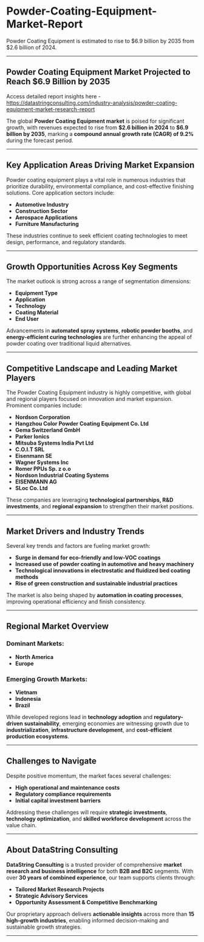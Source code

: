 # Powder-Coating-Equipment-Market-Report
Powder Coating Equipment is estimated to rise to $6.9 billion by 2035 from $2.6 billion of 2024.

---

## **Powder Coating Equipment Market Projected to Reach \$6.9 Billion by 2035**

Access detailed report insights here - https://datastringconsulting.com/industry-analysis/powder-coating-equipment-market-research-report

The global **Powder Coating Equipment market** is poised for significant growth, with revenues expected to rise from **\$2.6 billion in 2024** to **\$6.9 billion by 2035**, marking a **compound annual growth rate (CAGR) of 9.2%** during the forecast period.

---

## **Key Application Areas Driving Market Expansion**

Powder coating equipment plays a vital role in numerous industries that prioritize durability, environmental compliance, and cost-effective finishing solutions. Core application sectors include:

* **Automotive Industry**
* **Construction Sector**
* **Aerospace Applications**
* **Furniture Manufacturing**

These industries continue to seek efficient coating technologies to meet design, performance, and regulatory standards.

---

## **Growth Opportunities Across Key Segments**

The market outlook is strong across a range of segmentation dimensions:

* **Equipment Type**
* **Application**
* **Technology**
* **Coating Material**
* **End User**

Advancements in **automated spray systems**, **robotic powder booths**, and **energy-efficient curing technologies** are further enhancing the appeal of powder coating over traditional liquid alternatives.

---

## **Competitive Landscape and Leading Market Players**

The Powder Coating Equipment industry is highly competitive, with global and regional players focused on innovation and market expansion. Prominent companies include:

* **Nordson Corporation**
* **Hangzhou Color Powder Coating Equipment Co. Ltd**
* **Gema Switzerland GmbH**
* **Parker Ionics**
* **Mitsuba Systems India Pvt Ltd**
* **C.O.I.T SRL**
* **Eisenmann SE**
* **Wagner Systems Inc**
* **Romer PPUs Sp. z o.o**
* **Nordson Industrial Coating Systems**
* **EISENMANN AG**
* **SLoc Co. Ltd**

These companies are leveraging **technological partnerships, R\&D investments**, and **regional expansion** to strengthen their market positions.

---

## **Market Drivers and Industry Trends**

Several key trends and factors are fueling market growth:

* **Surge in demand for eco-friendly and low-VOC coatings**
* **Increased use of powder coating in automotive and heavy machinery**
* **Technological innovations in electrostatic and fluidized bed coating methods**
* **Rise of green construction and sustainable industrial practices**

The market is also being shaped by **automation in coating processes**, improving operational efficiency and finish consistency.

---

## **Regional Market Overview**

### **Dominant Markets:**

* **North America**
* **Europe**

### **Emerging Growth Markets:**

* **Vietnam**
* **Indonesia**
* **Brazil**

While developed regions lead in **technology adoption** and **regulatory-driven sustainability**, emerging economies are witnessing growth due to **industrialization**, **infrastructure development**, and **cost-efficient production ecosystems**.

---

## **Challenges to Navigate**

Despite positive momentum, the market faces several challenges:

* **High operational and maintenance costs**
* **Regulatory compliance requirements**
* **Initial capital investment barriers**

Addressing these challenges will require **strategic investments**, **technology optimization**, and **skilled workforce development** across the value chain.

---

## **About DataString Consulting**

**DataString Consulting** is a trusted provider of comprehensive **market research and business intelligence** for both **B2B and B2C** segments. With over **30 years of combined experience**, our team supports clients through:

* **Tailored Market Research Projects**
* **Strategic Advisory Services**
* **Opportunity Assessment & Competitive Benchmarking**

Our proprietary approach delivers **actionable insights** across more than **15 high-growth industries**, enabling informed decision-making and sustainable growth strategies.

---


